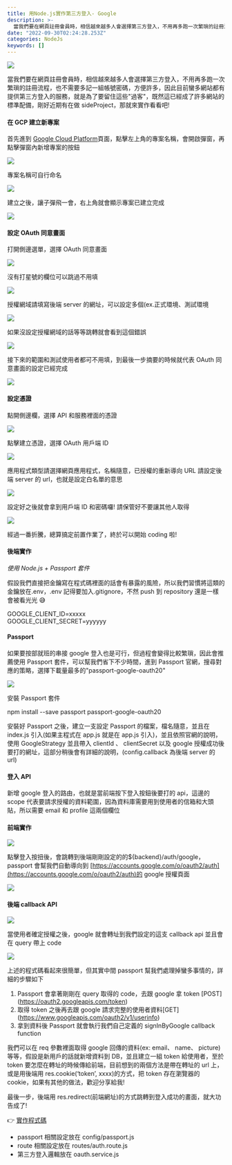 ```yaml
---
title: 用Node.js實作第三方登入- Google
description: >-
  當我們要在網頁註冊會員時，相信越來越多人會選擇第三方登入，不用再多跑一次繁瑣的註冊流程，也不需要多記一組帳號密碼，方便許多，因此目前蠻多網站都有提供第三方登入的服務，就是為了要留住這些"過客"，既然這已經成了許多網站的標準配備，剛好近期有在做sideProject，那就來實作看看…
date: "2022-09-30T02:24:28.253Z"
categories: NodeJs
keywords: []
---
```


![](/img/1__Eqn1tUURnxY18OLYK092CQ.jpeg)

當我們要在網頁註冊會員時，相信越來越多人會選擇第三方登入，不用再多跑一次繁瑣的註冊流程，也不需要多記一組帳號密碼，方便許多，因此目前蠻多網站都有提供第三方登入的服務，就是為了要留住這些"過客"，既然這已經成了許多網站的標準配備，剛好近期有在做 sideProject，那就來實作看看吧!

#### 在 GCP 建立新專案

首先進到 [Google Cloud Platform](https://console.cloud.google.com/)頁面，點擊左上角的專案名稱，會開啟彈窗，再點擊彈窗內新增專案的按鈕

![](/img/1__4s023CLM15OzM3Lb3A1t7g.jpeg)

專案名稱可自行命名

![](/img/1__rNTYb10DjeDZGK7uBhHc0w.png)

建立之後，讓子彈飛一會，右上角就會顯示專案已建立完成

![](/img/1__Al6H9z9jPHnNmCDabwm1fA.png)

#### 設定 OAuth 同意畫面

打開側邊選單，選擇 OAuth 同意畫面

![](/img/1__fEM3kVB__qNHnbD6eGBRl3g.png)

沒有打星號的欄位可以跳過不用填

![](/img/1__gZqG3HFreUEBEl0zS7am5g.jpeg)

授權網域請填寫後端 server 的網址，可以設定多個(ex.正式環境、測試環境

![](/img/1__msW56w2nucHeE5pINIPR8Q.jpeg)

如果沒設定授權網域的話等等跳轉就會看到這個錯誤

![](/img/1__R1jXJhJTbQYsfdNldZU2OA.png)

接下來的範圍和測試使用者都可不用填，到最後一步摘要的時候就代表 OAuth 同意畫面的設定已經完成

![](/img/1__mw7U0GhllTTebaeq79y4Sg.png)

#### 設定憑證

點開側邊欄，選擇 API 和服務裡面的憑證

![](/img/1__TrlaI7JfIpJBl3Fi7BUqnA.png)

點擊建立憑證，選擇 OAuth 用戶端 ID

![](/img/1__8W52e6BY106REHvU6uI7kw.png)

應用程式類型請選擇網頁應用程式，名稱隨意，已授權的重新導向 URL 請設定後端 server 的 url，也就是設定白名單的意思

![](/img/1__tDG7ZIM9W87fG34THYrmQw.png)

設定好之後就會拿到用戶端 ID 和密碼囉! 請保管好不要讓其他人取得

![](/img/1__f0wolXyj7LEgHgaXmiN39A.jpeg)

經過一番折騰，總算搞定前置作業了，終於可以開始 coding 啦!

#### 後端實作

_使用 Node.js + Passport 套件_

假設我們直接把金鑰寫在程式碼裡面的話會有暴露的風險，所以我們習慣將這類的金鑰放在.env，.env 記得要加入.gitignore，不然 push 到 repository 還是一樣會被看光光 😅

GOOGLE_CLIENT_ID=xxxxx  
GOOGLE_CLIENT_SECRET=yyyyyy

#### Passport

如果要按部就班的串接 google 登入也是可行，但過程會變得比較繁瑣，因此會推薦使用 Passport 套件，可以幫我們省下不少時間，進到 Passport 官網，搜尋對應的策略，選擇下載量最多的"passport-google-oauth20"

![](/img/1__G0EHxUOjgZDRG7PKLwmPYA.png)

安裝 Passport 套件

npm install --save passport passport-google-oauth20

安裝好 Passport 之後，建立一支設定 Passport 的檔案，檔名隨意，並且在 index.js 引入(如果主程式在 app.js 就是在 app.js 引入)，並且依照官網的說明，使用 GoogleStrategy 並且帶入 clientId 、 clientSecret 以及 google 授權成功後要打的網址，這部分稍後會有詳細的說明，(config.callback 為後端 server 的 url)

#### 登入 API

新增 google 登入的路由，也就是當前端按下登入按鈕後要打的 api，這邊的 scope 代表要請求授權的資料範圍，因為資料庫需要用到使用者的信箱和大頭貼，所以需要 email 和 profile 這兩個欄位

#### 前端實作

![](/img/1__Wt__ViNg5lkkogreg8dWzsg.png)

點擊登入按扭後，會跳轉到後端剛剛設定的的${backend}/auth/google，passport 會幫我們自動導向到 [https://accounts.google.com/o/oauth2/auth](https://accounts.google.com/o/oauth2/auth)的 google 授權頁面

![](/img/1__BSeNXeRxQUw8C8C3u7YuGw.jpeg)

#### 後端 callback API

![](/img/1__FUefjS7S2cgazW4Fc9vd4Q.png)

當使用者確定授權之後，google 就會轉址到我們設定的這支 callback api 並且會在 query 帶上 code

![](/img/1__8VLTzHY4ZswN7YGhBraf5g.png)

上述的程式碼看起來很簡單，但其實中間 passport 幫我們處理掉蠻多事情的，詳細的步驟如下

1.  Passport 會拿著剛剛在 query 取得的 code，去跟 google 拿 token \[POST\](https://oauth2.googleapis.com/token)
2.  取得 token 之後再去跟 google 請求完整的使用者資料\[GET\](https://www.googleapis.com/oauth2/v1/userinfo)
3.  拿到資料後 Passport 就會執行我們自己定義的 signInByGoogle callback function

我們可以在 req 參數裡面取得 google 回傳的資料(ex: email、 name、 picture)等等，假設是新用戶的話就新增資料到 DB，並且建立一組 token 給使用者，至於 token 要怎麼在轉址的時候傳給前端，目前想到的兩個方法是帶在轉址的 url 上，或是用後端用 res.cookie(‘token’, xxxx)的方式，把 token 存在瀏覽器的 cookie，如果有其他的做法，歡迎分享給我!

最後一步，後端用 res.redirect(前端網址)的方式跳轉到登入成功的畫面，就大功告成了!

👉 [實作程式碼](https://github.com/ChangChiao/task-board-backend)

- passport 相關設定放在 config/passport.js
- route 相關設定放在 routes/auth.route.js
- 第三方登入邏輯放在 oauth.service.js
